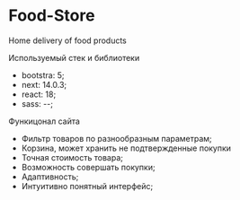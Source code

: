# Food-Store
Home delivery of food products 

Используемый стек и библиотеки
- bootstra: 5;
- next: 14.0.3;
- react: 18;
- sass: --;

Функицонал сайта
- Фильтр товаров по разнообразным параметрам;
- Корзина, может хранить не подтвержденные покупки
- Точная стоимость товара;
- Возможность совершать покупки;
- Адаптивность;
- Интуитивно понятный интерфейс;


